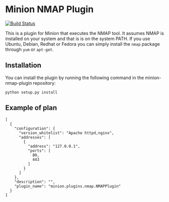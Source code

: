 Minion NMAP Plugin
===================

[![Build Status](https://drone.io/github.com/Wawki/minion-nmap-plugin/status.png)](https://drone.io/github.com/Wawki/minion-nmap-plugin/latest)

This is a plugin for Minion that executes the NMAP tool. It assumes NMAP is installed on your system and that is is on the system PATH. If you use Ubuntu, Debian, Redhat or Fedora you can simply install the `nmap` package through `yum` or `apt-get`.

Installation
------------

You can install the plugin by running the following command in the minion-nmap-plugin repository:

```python setup.py install```

Example of plan
---------------

```
[
  {
    "configuration": {
      "version_whitelist": "Apache httpd,nginx",
      "addresses": [
        {
          "address": "127.0.0.1",
          "ports": [
            80,
            443
          ]
        }
      ]
    },
    "description": "",
    "plugin_name": "minion.plugins.nmap.NMAPPlugin"
  }
]
```

